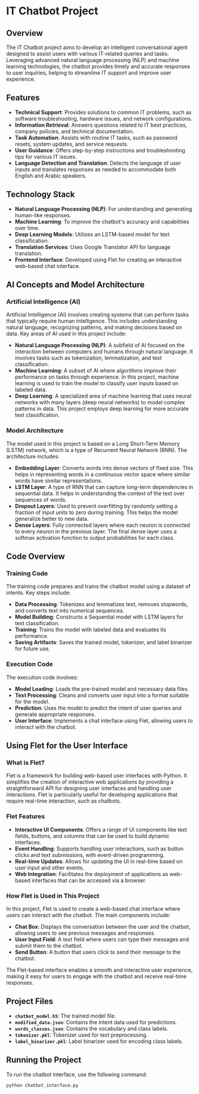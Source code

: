 # IT Chatbot Project

## Overview

The IT Chatbot project aims to develop an intelligent conversational agent designed to assist users with various IT-related queries and tasks. Leveraging advanced natural language processing (NLP) and machine learning technologies, the chatbot provides timely and accurate responses to user inquiries, helping to streamline IT support and improve user experience.

## Features

- **Technical Support**: Provides solutions to common IT problems, such as software troubleshooting, hardware issues, and network configurations.
- **Information Retrieval**: Answers questions related to IT best practices, company policies, and technical documentation.
- **Task Automation**: Assists with routine IT tasks, such as password resets, system updates, and service requests.
- **User Guidance**: Offers step-by-step instructions and troubleshooting tips for various IT issues.
- **Language Detection and Translation**: Detects the language of user inputs and translates responses as needed to accommodate both English and Arabic speakers.

## Technology Stack

- **Natural Language Processing (NLP)**: For understanding and generating human-like responses.
- **Machine Learning**: To improve the chatbot's accuracy and capabilities over time.
- **Deep Learning Models**: Utilizes an LSTM-based model for text classification.
- **Translation Services**: Uses Google Translator API for language translation.
- **Frontend Interface**: Developed using Flet for creating an interactive web-based chat interface.

## AI Concepts and Model Architecture

### Artificial Intelligence (AI)

Artificial Intelligence (AI) involves creating systems that can perform tasks that typically require human intelligence. This includes understanding natural language, recognizing patterns, and making decisions based on data. Key areas of AI used in this project include:

- **Natural Language Processing (NLP)**: A subfield of AI focused on the interaction between computers and humans through natural language. It involves tasks such as tokenization, lemmatization, and text classification.
- **Machine Learning**: A subset of AI where algorithms improve their performance on tasks through experience. In this project, machine learning is used to train the model to classify user inputs based on labeled data.
- **Deep Learning**: A specialized area of machine learning that uses neural networks with many layers (deep neural networks) to model complex patterns in data. This project employs deep learning for more accurate text classification.

### Model Architecture

The model used in this project is based on a Long Short-Term Memory (LSTM) network, which is a type of Recurrent Neural Network (RNN). The architecture includes:

- **Embedding Layer**: Converts words into dense vectors of fixed size. This helps in representing words in a continuous vector space where similar words have similar representations.
- **LSTM Layer**: A type of RNN that can capture long-term dependencies in sequential data. It helps in understanding the context of the text over sequences of words.
- **Dropout Layers**: Used to prevent overfitting by randomly setting a fraction of input units to zero during training. This helps the model generalize better to new data.
- **Dense Layers**: Fully connected layers where each neuron is connected to every neuron in the previous layer. The final dense layer uses a softmax activation function to output probabilities for each class.

## Code Overview

### Training Code

The training code prepares and trains the chatbot model using a dataset of intents. Key steps include:

- **Data Processing**: Tokenizes and lemmatizes text, removes stopwords, and converts text into numerical sequences.
- **Model Building**: Constructs a Sequential model with LSTM layers for text classification.
- **Training**: Trains the model with labeled data and evaluates its performance.
- **Saving Artifacts**: Saves the trained model, tokenizer, and label binarizer for future use.

### Execution Code

The execution code involves:

- **Model Loading**: Loads the pre-trained model and necessary data files.
- **Text Processing**: Cleans and converts user input into a format suitable for the model.
- **Prediction**: Uses the model to predict the intent of user queries and generate appropriate responses.
- **User Interface**: Implements a chat interface using Flet, allowing users to interact with the chatbot.

## Using Flet for the User Interface

### What is Flet?

Flet is a framework for building web-based user interfaces with Python. It simplifies the creation of interactive web applications by providing a straightforward API for designing user interfaces and handling user interactions. Flet is particularly useful for developing applications that require real-time interaction, such as chatbots.

### Flet Features

- **Interactive UI Components**: Offers a range of UI components like text fields, buttons, and columns that can be used to build dynamic interfaces.
- **Event Handling**: Supports handling user interactions, such as button clicks and text submissions, with event-driven programming.
- **Real-time Updates**: Allows for updating the UI in real-time based on user input and other events.
- **Web Integration**: Facilitates the deployment of applications as web-based interfaces that can be accessed via a browser.

### How Flet is Used in This Project

In this project, Flet is used to create a web-based chat interface where users can interact with the chatbot. The main components include:

- **Chat Box**: Displays the conversation between the user and the chatbot, allowing users to see previous messages and responses.
- **User Input Field**: A text field where users can type their messages and submit them to the chatbot.
- **Send Button**: A button that users click to send their message to the chatbot.

The Flet-based interface enables a smooth and interactive user experience, making it easy for users to engage with the chatbot and receive real-time responses.

## Project Files

- **`chatbot_model.h5`**: The trained model file.
- **`modified_data.json`**: Contains the intent data used for predictions.
- **`words_classes.json`**: Contains the vocabulary and class labels.
- **`tokenizer.pkl`**: Tokenizer used for text preprocessing.
- **`label_binarizer.pkl`**: Label binarizer used for encoding class labels.

## Running the Project

To run the chatbot interface, use the following command:

```bash
python chatbot_interface.py
